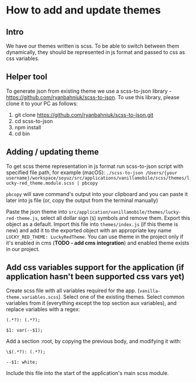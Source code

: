 # How to add and update themes

## Intro

We have our themes written is scss. To be able to switch between them dynamically, they should be represented in js format and passed to css as css variables.

## Helper tool

To generate json from existing theme we use a scss-to-json library - https://github.com/ryanbahniuk/scss-to-json.
To use this library, please clone it to your PC as follows:
1) git clone https://github.com/ryanbahniuk/scss-to-json.git
2) cd scss-to-json
3) npm install
4) cd bin

## Adding / updating theme

To get scss theme representation in js format run scss-to-json script with specified file path, for example (macOS):
`./scss-to-json /Users/{your username}/workspace/soyuz/src/applications/vanillamobile/scss/themes/lucky-red_theme.module.scss | pbcopy`

`pbcopy` will save command's output into your clipboard and you can paste it later into js file (or, copy the output from the terminal manually)

Paste the json theme into  `src/application/vanillamobile/themes/lucky-red-theme.js`, select all dollar sign (`$`) symbols and remove them. Export this object as a default.
Import this file into `themes/index.js` (if this theme is new) and add it to the exported object with an appropriate key name `LUCKY_RED_THEME: LuckyRedTheme`.
You can use theme in the project only if it's enabled in cms (**TODO - add cms integration**) and enabled theme exists in our project. 


## Add css variables support for the application (if application hasn't been supported css vars yet)


Create scss file with all variables required for the app. (`vanilla-theme.variables.scss`). Select one of the existing themes. Select common variables from it (everything except the top section aux variables), and replace variables with a regex:

`(.*?): (.*?);`

`$1: var(--$1);`

Add a section :root, by copying the previous body, and modifying it with:

`\$(.*?): (.*?);`

`--$1: white;`

Include this file into the start of the application's main scss module.
